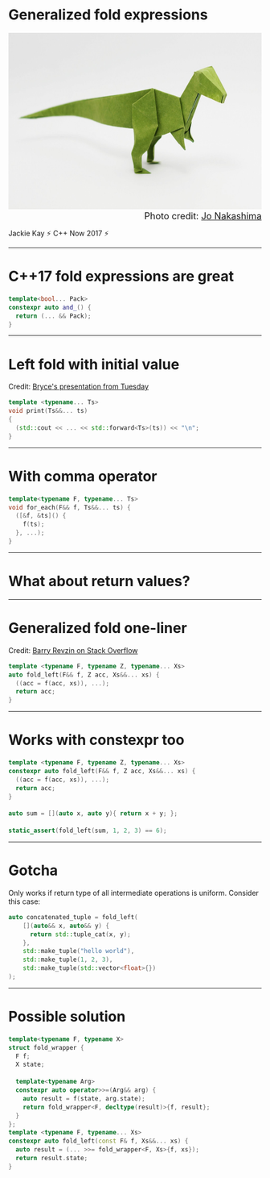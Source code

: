 <!-- $theme: gaia -->

# Generalized fold expressions

<div align="center">
<img src="velociraptor_fold.jpg" height="350">
</div>

<div align="right">
<font size="4">Photo credit: <a href="https://www.patreon.com/jonakashima">Jo Nakashima</a></font>
</div>

Jackie Kay
:zap: C++ Now 2017 :zap:

---

# C++17 fold expressions are great
```c++
template<bool... Pack>
constexpr auto and_() {
  return (... && Pack);
}
```


---

# Left fold with initial value
Credit: [Bryce's presentation from Tuesday](https://github.com/brycelelbach/cpp17_features/blob/gh-pages/cpp17_features/04_language_fold_expressions/20_print_cpp17_fold.cpp)

```c++
template <typename... Ts>                          
void print(Ts&&... ts)
{
  (std::cout << ... << std::forward<Ts>(ts)) << "\n";
}

```

---

# With comma operator

```c++
template<typename F, typename... Ts>
void for_each(F&& f, Ts&&... ts) {
  ([&f, &ts]() {
    f(ts);
  }, ...);
}
```
---

# What about return values?

---

# Generalized fold one-liner
Credit: [Barry Revzin on Stack Overflow](http://stackoverflow.com/questions/43499015/uninitialized-captured-reference-error-when-using-lambdas-in-fold-expression)

```c++
template <typename F, typename Z, typename... Xs>
auto fold_left(F&& f, Z acc, Xs&&... xs) {
  ((acc = f(acc, xs)), ...);
  return acc;
}
```
---
# Works with constexpr too

```c++
template <typename F, typename Z, typename... Xs>
constexpr auto fold_left(F&& f, Z acc, Xs&&... xs) {
  ((acc = f(acc, xs)), ...);
  return acc;
}

auto sum = [](auto x, auto y){ return x + y; };

static_assert(fold_left(sum, 1, 2, 3) == 6);
```
 
---

# Gotcha

Only works if return type of all intermediate operations is uniform. Consider this case:

```c++
auto concatenated_tuple = fold_left(
    [](auto&& x, auto&& y) {
      return std::tuple_cat(x, y);
    },
    std::make_tuple("hello world"),
    std::make_tuple(1, 2, 3),
    std::make_tuple(std::vector<float>{})
);
```

---

# Possible solution

```c++
template<typename F, typename X>
struct fold_wrapper {
  F f;
  X state;

  template<typename Arg>
  constexpr auto operator>>=(Arg&& arg) {
    auto result = f(state, arg.state);
    return fold_wrapper<F, decltype(result)>{f, result};
  }
};
template <typename F, typename... Xs>
constexpr auto fold_left(const F& f, Xs&&... xs) {
  auto result = (... >>= fold_wrapper<F, Xs>{f, xs});
  return result.state;
}
```
